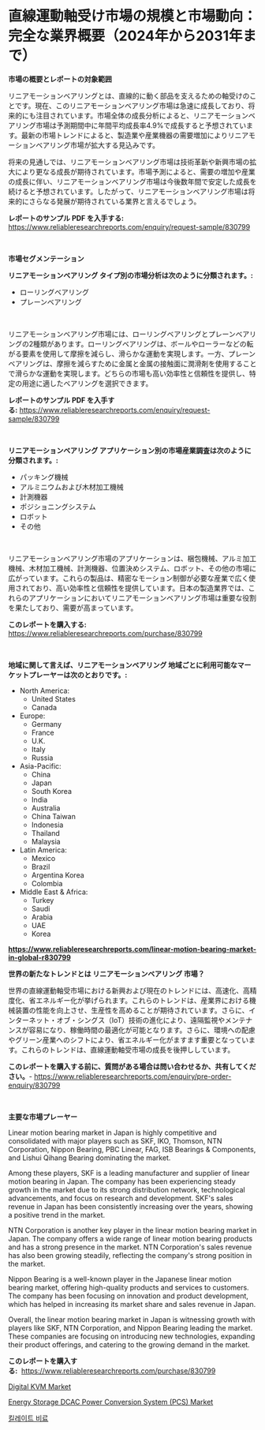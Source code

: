 <p><h1>直線運動軸受け市場の規模と市場動向：完全な業界概要（2024年から2031年まで）</h1></p><p><strong>市場の概要とレポートの対象範囲</strong></p>
<p><p>リニアモーションベアリングとは、直線的に動く部品を支えるための軸受けのことです。現在、このリニアモーションベアリング市場は急速に成長しており、将来的にも注目されています。市場全体の成長分析によると、リニアモーションベアリング市場は予測期間中に年間平均成長率4.9%で成長すると予想されています。最新の市場トレンドによると、製造業や産業機器の需要増加によりリニアモーションベアリング市場が拡大する見込みです。</p><p>将来の見通しでは、リニアモーションベアリング市場は技術革新や新興市場の拡大により更なる成長が期待されています。市場予測によると、需要の増加や産業の成長に伴い、リニアモーションベアリング市場は今後数年間で安定した成長を続けると予想されています。したがって、リニアモーションベアリング市場は将来的にさらなる発展が期待されている業界と言えるでしょう。</p></p>
<p><strong>レポートのサンプル PDF を入手する:</strong> <a href="https://www.reliableresearchreports.com/enquiry/request-sample/830799">https://www.reliableresearchreports.com/enquiry/request-sample/830799</a></p>
<p>&nbsp;</p>
<p><strong>市場セグメンテーション</strong></p>
<p><strong>リニアモーションベアリング タイプ別の市場分析は次のように分類されます。:</strong></p>
<p><ul><li>ローリングベアリング</li><li>プレーンベアリング</li></ul></p>
<p>&nbsp;</p>
<p><p>リニアモーションベアリング市場には、ローリングベアリングとプレーンベアリングの2種類があります。ローリングベアリングは、ボールやローラーなどの転がる要素を使用して摩擦を減らし、滑らかな運動を実現します。一方、プレーンベアリングは、摩擦を減らすために金属と金属の接触面に潤滑剤を使用することで滑らかな運動を実現します。どちらの市場も高い効率性と信頼性を提供し、特定の用途に適したベアリングを選択できます。</p></p>
<p><strong>レポートのサンプル PDF を入手する:</strong>&nbsp;<a href="https://www.reliableresearchreports.com/enquiry/request-sample/830799">https://www.reliableresearchreports.com/enquiry/request-sample/830799</a></p>
<p>&nbsp;</p>
<p><strong> リニアモーションベアリング アプリケーション別の市場産業調査は次のように分類されます。:</strong></p>
<p><ul><li>パッキング機械</li><li>アルミニウムおよび木材加工機械</li><li>計測機器</li><li>ポジショニングシステム</li><li>ロボット</li><li>その他</li></ul></p>
<p>&nbsp;</p>
<p><p>リニアモーションベアリング市場のアプリケーションは、梱包機械、アルミ加工機械、木材加工機械、計測機器、位置決めシステム、ロボット、その他の市場に広がっています。これらの製品は、精密なモーション制御が必要な産業で広く使用されており、高い効率性と信頼性を提供しています。日本の製造業界では、これらのアプリケーションにおいてリニアモーションベアリング市場は重要な役割を果たしており、需要が高まっています。</p></p>
<p><strong>このレポートを購入する:</strong>&nbsp; <a href="https://www.reliableresearchreports.com/purchase/830799">https://www.reliableresearchreports.com/purchase/830799</a></p>
<p>&nbsp;</p>
<p><strong>地域に関して言えば、リニアモーションベアリング 地域ごとに利用可能なマーケットプレーヤーは次のとおりです。:</strong></p>
<p><ul>
    <li>
        North America:
        <ul>
            <li>United States</li>
            <li>Canada</li>
        </ul>
    </li>
    <li>
        Europe:
        <ul>
            <li>Germany</li>
            <li>France</li>
            <li>U.K.</li>
            <li>Italy</li>
            <li>Russia</li>
        </ul>
    </li>
    <li>
        Asia-Pacific:
        <ul>
            <li>China</li>
            <li>Japan</li>
            <li>South Korea</li>
            <li>India</li>
            <li>Australia</li>
            <li>China Taiwan</li>
            <li>Indonesia</li>
            <li>Thailand</li>
            <li>Malaysia</li>
        </ul>
    </li>
    <li>
        Latin America:
        <ul>
            <li>Mexico</li>
            <li>Brazil</li>
            <li>Argentina Korea</li>
            <li>Colombia</li>
        </ul>
    </li>
    <li>
        Middle East & Africa:
        <ul>
            <li>Turkey</li>
            <li>Saudi</li>
            <li>Arabia</li>
            <li>UAE</li>
            <li>Korea</li>
        </ul>
    </li>
    </ul></p>
<p><strong><a href="https://www.reliableresearchreports.com/linear-motion-bearing-market-in-global-r830799">https://www.reliableresearchreports.com/linear-motion-bearing-market-in-global-r830799</a></strong>&nbsp;</p>
<p><strong>世界の新たなトレンドとは リニアモーションベアリング 市場？</strong></p>
<p><p>世界の直線運動軸受市場における新興および現在のトレンドには、高速化、高精度化、省エネルギー化が挙げられます。これらのトレンドは、産業界における機械装置の性能を向上させ、生産性を高めることが期待されています。さらに、インターネット・オブ・シングス（IoT）技術の進化により、遠隔監視やメンテナンスが容易になり、稼働時間の最適化が可能となります。さらに、環境への配慮やグリーン産業へのシフトにより、省エネルギー化がますます重要となっています。これらのトレンドは、直線運動軸受市場の成長を後押ししています。</p></p>
<p><strong>このレポートを購入する前に、質問がある場合は問い合わせるか、共有してください。</strong>- <a href="https://www.reliableresearchreports.com/enquiry/pre-order-enquiry/830799">https://www.reliableresearchreports.com/enquiry/pre-order-enquiry/830799</a></p>
<p>&nbsp;</p>
<p><strong>主要な市場プレーヤー</strong></p>
<p><p>Linear motion bearing market in Japan is highly competitive and consolidated with major players such as SKF, IKO, Thomson, NTN Corporation, Nippon Bearing, PBC Linear, FAG, ISB Bearings & Components, and Lishui Qihang Bearing dominating the market. </p><p>Among these players, SKF is a leading manufacturer and supplier of linear motion bearing in Japan. The company has been experiencing steady growth in the market due to its strong distribution network, technological advancements, and focus on research and development. SKF's sales revenue in Japan has been consistently increasing over the years, showing a positive trend in the market.</p><p>NTN Corporation is another key player in the linear motion bearing market in Japan. The company offers a wide range of linear motion bearing products and has a strong presence in the market. NTN Corporation's sales revenue has also been growing steadily, reflecting the company's strong position in the market.</p><p>Nippon Bearing is a well-known player in the Japanese linear motion bearing market, offering high-quality products and services to customers. The company has been focusing on innovation and product development, which has helped in increasing its market share and sales revenue in Japan.</p><p>Overall, the linear motion bearing market in Japan is witnessing growth with players like SKF, NTN Corporation, and Nippon Bearing leading the market. These companies are focusing on introducing new technologies, expanding their product offerings, and catering to the growing demand in the market.</p></p>
<p><strong>このレポートを購入する:</strong>&nbsp;&nbsp;<a href="https://www.reliableresearchreports.com/purchase/830799">https://www.reliableresearchreports.com/purchase/830799</a></p>
<p><p><a href="https://fuschia-pecorino-a6d.notion.site/Digital-KVM-Market-The-Key-To-Successful-Business-Strategy-Forecast-Till-2031-ed1f6b63247c4db68cdf3f5b1d1bb1f8">Digital KVM Market</a></p><p><a href="https://github.com/Whitneyboyettebo9kiw7yr13/Market-Research-Report-List-2/blob/main/energy-storage-dcac-power-conversion-system-pcs-market.md">Energy Storage DCAC Power Conversion System (PCS) Market</a></p><p><a href="https://github.com/sammyUltyylrich9067856/Market-Research-Report-List-1/blob/main/384723722344.md">킬레이트 비료</a></p></p>